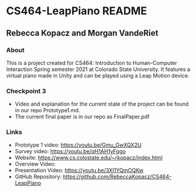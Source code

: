 # CS464-LeapPiano README

## Rebecca Kopacz and Morgan VandeRiet

### About
This is a project created for CS464: Introduction to Human-Computer Interaction Spring semester 2021 at Colorado State University. It features a virtual piano made in Unity and can be played using a Leap Motion device.

### Checkpoint 3
* Video and explanation for the current state of the project can be found in our repo Prototype1.md.
* The current final paper is in our repo as FinalPaper.pdf

### Links
* Prototype 1 video: https://youtu.be/Gmu_GwXQX2U
* Survey video: https://youtu.be/qH1AH1yFqgo
* Website: https://www.cs.colostate.edu/~rkopacz/index.html
* Overview Video:
* Presentation Video: https://youtu.be/3XI1YQmOQKw
* GitHub Repository: https://github.com/RebeccaKopacz/CS464-LeapPiano
